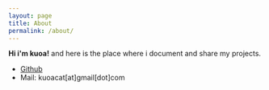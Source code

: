 ```yaml
---
layout: page
title: About
permalink: /about/
---
```

**Hi i'm kuoa!** and here is the place where i document and share my projects.

* [Github](http://github.com/kuoa)
* Mail: kuoacat[at]gmail[dot]com
